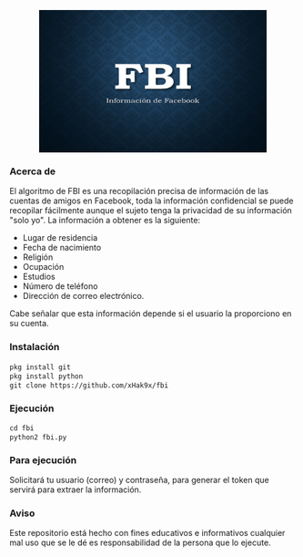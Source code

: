 <p align="center"><img src="https://github.com/Ivonny95ter/FBI/blob/main/Plantillas/FBI.PNG" align="center" height="250" width="400"></p>

### Acerca de
El algoritmo de FBI es una recopilación precisa de información de las cuentas de amigos en Facebook, toda la información confidencial se puede recopilar fácilmente aunque el sujeto tenga la privacidad de su información "solo yo". La información a obtener es la siguiente:

 * Lugar de residencia
 * Fecha de nacimiento
 * Religión
 * Ocupación
 * Estudios
 * Número de teléfono
 * Dirección de correo electrónico.

Cabe señalar que esta información depende si el usuario la proporciono en su cuenta.

### Instalación

```
pkg install git
pkg install python
git clone https://github.com/xHak9x/fbi
```

### Ejecución
```
cd fbi
python2 fbi.py
```
### Para ejecución
Solicitará tu usuario (correo) y contraseña, para generar el token que servirá para extraer la información.

### Aviso
Este repositorio está hecho con fines educativos e informativos cualquier mal uso que se le dé es responsabilidad de la persona que lo ejecute.

